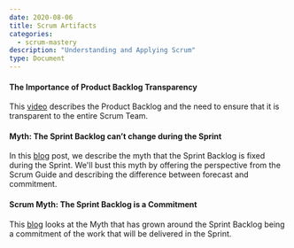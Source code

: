 ```yaml
---
date: 2020-08-06
title: Scrum Artifacts
categories:
  - scrum-mastery
description: "Understanding and Applying Scrum"
type: Document
---
```

#### The Importance of Product Backlog Transparency
This [video](https://youtu.be/O3tqpvkvnSk) describes the Product Backlog and the need to ensure that it is transparent to the entire Scrum Team.

#### Myth: The Sprint Backlog can’t change during the Sprint
In this [blog](https://www.scrum.org/resources/blog/myth-2-sprint-backlog-cant-change-during-sprint) post, we describe the myth that the Sprint Backlog is fixed during the Sprint. We'll bust this myth by offering the perspective from the Scrum Guide and describing the difference between forecast and commitment.

#### Scrum Myth: The Sprint Backlog is a Commitment
This [blog](https://www.scrum.org/resources/blog/scrum-myth-sprint-backlog-commitment) looks at the Myth that has grown around the Sprint Backlog being a commitment of the work that will be delivered in the Sprint.
